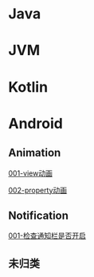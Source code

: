 # Java

# JVM

# Kotlin



# Android

## Animation

[001-view动画](#)

[002-property动画](android/animation/002-property-animation.md)

## Notification

[001-检查通知栏是否开启](android/notification/001-are-notifications-enabled.md)

## 未归类
